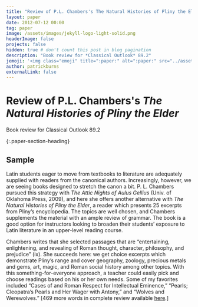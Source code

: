 ```yaml
---
title: "Review of P.L. Chambers's The Natural Histories of Pliny the Elder"
layout: paper
date: 2012-07-12 00:00
tag: paper
image: /assets/images/jekyll-logo-light-solid.png
headerImage: false
projects: false
hidden: true # don't count this post in blog pagination
description: "Book review for *Classical Outlook* 89.2"
jemoji: '<img class="emoji" title=":paper:" alt=":paper:" src="../assets/images/paper-icon.png" height="20" width="20" align="absmiddle">'
author: patrickburns
externalLink: false
---
```


# Review of P.L. Chambers's *The Natural Histories of Pliny the Elder* 
Book review for Classical Outlook 89.2    

{:.paper-section-heading}
## Sample
Latin students eager to move from textbooks to literature are adequately supplied with readers from the canonical authors. Increasingly, however, we are seeing books designed to stretch the canon a bit. P. L. Chambers pursued this strategy with *The Attic Nights of Aulus Gellius* (Univ. of Oklahoma Press, 2009), and here she offers another alternative with *The Natural Histories of Pliny the Elder*, a reader which presents 25 excerpts from Pliny’s encyclopedia. The topics are well chosen, and Chambers supplements the material with an ample review of grammar. The book is a good option for instructors looking to broaden their students’ exposure to Latin literature in an upper-level reading course.
 
Chambers writes that she selected passages that are “entertaining, enlightening, and revealing of Roman thought, character, philosophy, and prejudice” (ix). She succeeds here: we get choice excerpts which demonstrate Pliny’s range and cover geography, zoology, precious metals and gems, art, magic, and Roman social history among other topics. With this something-for-everyone approach, a teacher could easily pick and choose readings based on his or her own needs. Some of my favorites included “Cases of and Roman Respect for Intellectual Eminence,” “Pearls; Cleopatra’s Pearls and Her Wager with Antony,” and “Wolves and Werewolves.” [469 more words in complete review available [here](https://www.jstor.org/stable/43940167).]

